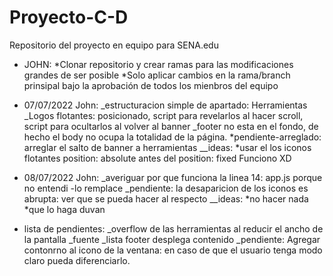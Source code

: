 # Proyecto-C-D
Repositorio del proyecto en equipo para SENA.edu
- JOHN: 
*Clonar repositorio y crear ramas para las modificaciones grandes de ser posible
*Solo aplicar cambios en la rama/branch prinsipal bajo la aprobación de todos los mienbros del equipo

- 07/07/2022
John:
_estructuracion simple de apartado: Herramientas
_Logos flotantes: posicionado, script para revelarlos al hacer scroll, script para ocultarlos al volver al banner
_footer no esta en el fondo, de hecho el body no ocupa la totalidad de la página.
*pendiente-arreglado: arreglar el salto de banner a herramientas
__ideas: *usar el los iconos flotantes position: absolute antes del position: fixed Funciono XD







- 08/07/2022
John:
_averiguar por que funciona la linea 14: app.js porque no entendi -lo remplace
_pendiente: la desaparicion de los iconos es abrupta: ver que se pueda hacer al respecto
__ideas: *no hacer nada *que lo haga duvan


- lista de pendientes:
_overflow de las herramientas al reducir el ancho de la pantalla
_fuente
_lista footer desplega contenido
_pendiente: Agregar contonrno al icono de la ventana: en caso de que el usuario tenga modo claro pueda diferenciarlo.